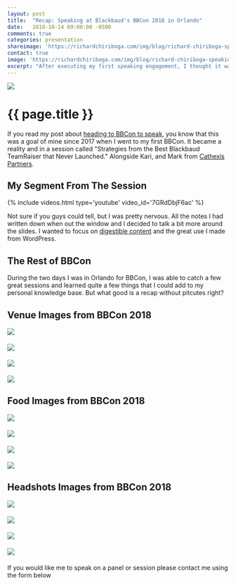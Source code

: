```yaml
---
layout: post
title:  "Recap: Speaking at Blackbaud's BBCon 2018 in Orlando"
date:   2018-10-14 09:00:00 -0500
comments: true
categories: presentation
shareimage: 'https://richardchiriboga.com/img/blog/richard-chiriboga-speaking-bbcon2018.jpg'
contact: true
image: 'https://richardchiriboga.com/img/blog/richard-chiriboga-speaking-bbcon2018.jpg'
excerpt: "After executing my first speaking engagement, I thought it was great that people were telling me how much they learned from my part."
---
```

<img src="/img/blog/richard-chiriboga-speaking-bbcon2018.jpg" class="img-fluid center-block featured-blog-img" />

# {{ page.title }}

If you read my post about [heading to BBCon to speak](/blog/2018/06/speaking-at-bbcon-2018/ "heading to BBCon to speak"), you know that this was a goal of mine since 2017 when I went to my first BBCon. It became a reality and in a session called "Strategies from the Best Blackbaud TeamRaiser that Never Launched." Alongside Kari, and Mark from [Cathexis Partners](http://cathexispartners.com "Cathexis Partners"). 

## My Segment From The Session

{% include videos.html type='youtube' video_id='7GRdDbjF6ac' %}

Not sure if you guys could tell, but I was pretty nervous. All the notes I had written down when out the window and I decided to talk a bit more around the slides. I wanted to focus on [digestible content](/blog/2018/09/digestible-content/ "digestible content") and the great use I made from WordPress. 

## The Rest of BBCon

During the two days I was in Orlando for BBCon, I was able to catch a few great sessions and learned quite a few things that I could add to my personal knowledge base. But what good is a recap without pitcutes right?

## Venue Images from BBCon 2018

<div class="row">
	<div class="col-sm-12 col-md-3" style="margin-bottom: 20px;"><img src="/img/blog/bbcon2018/bbcon1.jpg" class="img-fluid center-block featured-blog-img" /></div>
	<div class="col-sm-12 col-md-3" style="margin-bottom: 20px;"><img src="/img/blog/bbcon2018/bbcon2.jpg" class="img-fluid center-block featured-blog-img" /></div>
	<div class="col-sm-12 col-md-3" style="margin-bottom: 20px;"><img src="/img/blog/bbcon2018/bbcon3.jpg" class="img-fluid center-block featured-blog-img" /></div>
	<div class="col-sm-12 col-md-3" style="margin-bottom: 20px;"><img src="/img/blog/bbcon2018/bbcon4.jpg" class="img-fluid center-block featured-blog-img" /></div>
</div>

## Food Images from BBCon 2018
<div class="row">
	<div class="col-sm-12 col-md-3" style="margin-bottom: 20px;"><img src="/img/blog/bbcon2018/food1.jpg" class="img-fluid center-block featured-blog-img" /></div>
	<div class="col-sm-12 col-md-3" style="margin-bottom: 20px;"><img src="/img/blog/bbcon2018/food2.jpg" class="img-fluid center-block featured-blog-img" /></div>
	<div class="col-sm-12 col-md-3" style="margin-bottom: 20px;"><img src="/img/blog/bbcon2018/food3.jpg" class="img-fluid center-block featured-blog-img" /></div>
	<div class="col-sm-12 col-md-3" style="margin-bottom: 20px;"><img src="/img/blog/bbcon2018/food4.jpg" class="img-fluid center-block featured-blog-img" /></div>
</div>

## Headshots Images from BBCon 2018
<div class="row">
	<div class="col-sm-12 col-md-3" style="margin-bottom: 20px;"><img src="/img/blog/bbcon2018/headshot1.jpg" class="img-fluid center-block featured-blog-img" /></div>
	<div class="col-sm-12 col-md-3" style="margin-bottom: 20px;"><img src="/img/blog/bbcon2018/headshot2.jpg" class="img-fluid center-block featured-blog-img" /></div>
	<div class="col-sm-12 col-md-3" style="margin-bottom: 20px;"><img src="/img/blog/bbcon2018/headshot3.jpg" class="img-fluid center-block featured-blog-img" /></div>
	<div class="col-sm-12 col-md-3" style="margin-bottom: 20px;"><img src="/img/blog/bbcon2018/headshot4.jpg" class="img-fluid center-block featured-blog-img" /></div>
</div>

If you would like me to speak on a panel or session please contact me using the form below
&nbsp;
&nbsp;